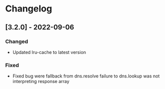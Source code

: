 # Changelog

## [3.2.0] - 2022-09-06

### Changed

- Updated lru-cache to latest version

### Fixed

- Fixed bug were fallback from dns.resolve failure to dns.lookup was not interpreting response array
